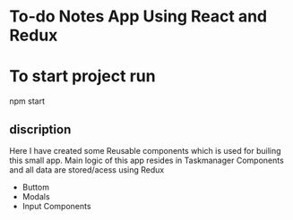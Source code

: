 # To-do Notes App Using React and Redux

# To start project run
npm start 

## discription

Here I have created some Reusable components which is used for builing this small app. Main logic of this app resides in Taskmanager Components and all data are stored/acess using Redux
<ul>
    <li>Buttom</li>
    <li>Modals</li>
    <li>Input Components</li>
</ul>
